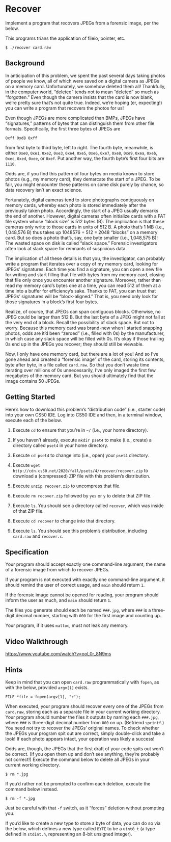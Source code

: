 # Recover

Implement a program that recovers JPEGs from a forensic image, per the below.

This programs trians the application of fileio, pointer, etc. 

```
$ ./recover card.raw
```

## Background

In anticipation of this problem, we spent the past several days taking photos of people we know, all of which were saved on a digital camera as JPEGs on a memory card. Unfortunately, we somehow deleted them all! Thankfully, in the computer world, “deleted” tends not to mean “deleted” so much as “forgotten.” Even though the camera insists that the card is now blank, we’re pretty sure that’s not quite true. Indeed, we’re hoping (er, expecting!) you can write a program that recovers the photos for us!

Even though JPEGs are more complicated than BMPs, JPEGs have “signatures,” patterns of bytes that can distinguish them from other file formats. Specifically, the first three bytes of JPEGs are

```
0xff 0xd8 0xff
```

from first byte to third byte, left to right. The fourth byte, meanwhile, is either ```0xe0```, ```0xe1```, ```0xe2```, ```0xe3```, ```0xe4```, ```0xe5```, ```0xe6```, ```0xe7```, ```0xe8```, ```0xe9```, ```0xea```, ```0xeb```, ```0xec```, ```0xed```, ```0xee```, or ```0xef```. Put another way, the fourth byte’s first four bits are ```1110```.

Odds are, if you find this pattern of four bytes on media known to store photos (e.g., my memory card), they demarcate the start of a JPEG. To be fair, you might encounter these patterns on some disk purely by chance, so data recovery isn’t an exact science.

Fortunately, digital cameras tend to store photographs contiguously on memory cards, whereby each photo is stored immediately after the previously taken photo. Accordingly, the start of a JPEG usually demarks the end of another. However, digital cameras often initialize cards with a FAT file system whose “block size” is 512 bytes (B). The implication is that these cameras only write to those cards in units of 512 B. A photo that’s 1 MB (i.e., 1,048,576 B) thus takes up 1048576 ÷ 512 = 2048 “blocks” on a memory card. But so does a photo that’s, say, one byte smaller (i.e., 1,048,575 B)! The wasted space on disk is called “slack space.” Forensic investigators often look at slack space for remnants of suspicious data.

The implication of all these details is that you, the investigator, can probably write a program that iterates over a copy of my memory card, looking for JPEGs’ signatures. Each time you find a signature, you can open a new file for writing and start filling that file with bytes from my memory card, closing that file only once you encounter another signature. Moreover, rather than read my memory card’s bytes one at a time, you can read 512 of them at a time into a buffer for efficiency’s sake. Thanks to FAT, you can trust that JPEGs’ signatures will be “block-aligned.” That is, you need only look for those signatures in a block’s first four bytes.

Realize, of course, that JPEGs can span contiguous blocks. Otherwise, no JPEG could be larger than 512 B. But the last byte of a JPEG might not fall at the very end of a block. Recall the possibility of slack space. But not to worry. Because this memory card was brand-new when I started snapping photos, odds are it’d been “zeroed” (i.e., filled with 0s) by the manufacturer, in which case any slack space will be filled with 0s. It’s okay if those trailing 0s end up in the JPEGs you recover; they should still be viewable.

Now, I only have one memory card, but there are a lot of you! And so I’ve gone ahead and created a “forensic image” of the card, storing its contents, byte after byte, in a file called ```card.raw```. So that you don’t waste time iterating over millions of 0s unnecessarily, I’ve only imaged the first few megabytes of the memory card. But you should ultimately find that the image contains 50 JPEGs.

## Getting Started

Here’s how to download this problem’s “distribution code” (i.e., starter code) into your own CS50 IDE. Log into CS50 IDE and then, in a terminal window, execute each of the below.

1. Execute ```cd``` to ensure that you’re in ```~/``` (i.e., your home directory).

2. If you haven’t already, execute ```mkdir pset4``` to make (i.e., create) a directory called ```pset4``` in your home directory.

3. Execute ```cd pset4``` to change into (i.e., open) your ```pset4``` directory.

4. Execute ```wget http://cdn.cs50.net/2020/fall/psets/4/recover/recover.zip``` to download a (compressed) ZIP file with this problem’s distribution.

5. Execute ```unzip recover.zip``` to uncompress that file.

6. Execute ```rm recover.zip``` followed by ```yes``` or ```y``` to delete that ZIP file.

7. Execute ```ls```. You should see a directory called ```recover```, which was inside of that ZIP file.

8. Execute ```cd recover``` to change into that directory.

9. Execute ```ls```. You should see this problem’s distribution, including ```card.raw``` and ```recover.c```.

## Specification

Your program should accept exactly one command-line argument, the name of a forensic image from which to recover JPEGs.

If your program is not executed with exactly one command-line argument, it should remind the user of correct usage, and ```main``` should return ```1```.

If the forensic image cannot be opened for reading, your program should inform the user as much, and ```main``` should return ```1```.

The files you generate should each be named ```###.jpg```, where ```###``` is a three-digit decimal number, starting with ```000``` for the first image and counting up.

Your program, if it uses ```malloc```, must not leak any memory.

## Video Walkthrough

https://www.youtube.com/watch?v=ooL0r_8N9ms

## Hints

Keep in mind that you can open ```card.raw``` programmatically with ```fopen```, as with the below, provided ```argv[1]``` exists.

```
FILE *file = fopen(argv[1], "r");
```

When executed, your program should recover every one of the JPEGs from ```card.raw```, storing each as a separate file in your current working directory. Your program should number the files it outputs by naming each ```###.jpg```, where ```###``` is three-digit decimal number from ```000``` on up. (Befriend ```sprintf```.) You need not try to recover the JPEGs’ original names. To check whether the JPEGs your program spit out are correct, simply double-click and take a look! If each photo appears intact, your operation was likely a success!

Odds are, though, the JPEGs that the first draft of your code spits out won’t be correct. (If you open them up and don’t see anything, they’re probably not correct!) Execute the command below to delete all JPEGs in your current working directory.

```
$ rm *.jpg
```

If you’d rather not be prompted to confirm each deletion, execute the command below instead.

```
$ rm -f *.jpg
```

Just be careful with that ```-f``` switch, as it “forces” deletion without prompting you.

If you’d like to create a new type to store a byte of data, you can do so via the below, which defines a new type called ```BYTE``` to be a ```uint8_t``` (a type defined in ```stdint.h```, representing an 8-bit unsigned integer).

